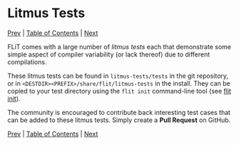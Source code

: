 # Litmus Tests

[Prev](installation.md)
|
[Table of Contents](README.md)
|
[Next](flit-command-line.md)

FLiT comes with a large number of _litmus tests_ each that demonstrate some
simple aspect of compiler variability (or lack thereof) due to different
compilations.

These litmus tests can be found in `litmus-tests/tests` in the git repository,
or in `<DESTDIR><PREFIX>/share/flit/litmus-tests` in the install.  They can be
copied to your test directory using the `flit init` command-line tool (see
[flit init](flit-command-line.md#flit-init)).

The community is encouraged to contribute back interesting test cases that can
be added to these litmus tests.  Simply create a **Pull Request** on GitHub.

[Prev](installation.md)
|
[Table of Contents](README.md)
|
[Next](flit-command-line.md)
